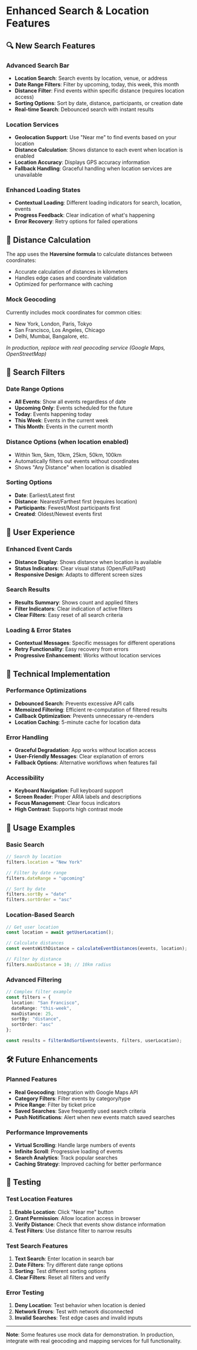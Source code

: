 # Enhanced Search & Location Features

## 🔍 New Search Features

### Advanced Search Bar
- **Location Search**: Search events by location, venue, or address
- **Date Range Filters**: Filter by upcoming, today, this week, this month
- **Distance Filter**: Find events within specific distance (requires location access)
- **Sorting Options**: Sort by date, distance, participants, or creation date
- **Real-time Search**: Debounced search with instant results

### Location Services
- **Geolocation Support**: Use "Near me" to find events based on your location
- **Distance Calculation**: Shows distance to each event when location is enabled
- **Location Accuracy**: Displays GPS accuracy information
- **Fallback Handling**: Graceful handling when location services are unavailable

### Enhanced Loading States
- **Contextual Loading**: Different loading indicators for search, location, events
- **Progress Feedback**: Clear indication of what's happening
- **Error Recovery**: Retry options for failed operations

## 🧭 Distance Calculation

The app uses the **Haversine formula** to calculate distances between coordinates:
- Accurate calculation of distances in kilometers
- Handles edge cases and coordinate validation
- Optimized for performance with caching

### Mock Geocoding
Currently includes mock coordinates for common cities:
- New York, London, Paris, Tokyo
- San Francisco, Los Angeles, Chicago
- Delhi, Mumbai, Bangalore, etc.

*In production, replace with real geocoding service (Google Maps, OpenStreetMap)*

## 🎯 Search Filters

### Date Range Options
- **All Events**: Show all events regardless of date
- **Upcoming Only**: Events scheduled for the future
- **Today**: Events happening today
- **This Week**: Events in the current week
- **This Month**: Events in the current month

### Distance Options (when location enabled)
- Within 1km, 5km, 10km, 25km, 50km, 100km
- Automatically filters out events without coordinates
- Shows "Any Distance" when location is disabled

### Sorting Options
- **Date**: Earliest/Latest first
- **Distance**: Nearest/Farthest first (requires location)
- **Participants**: Fewest/Most participants first
- **Created**: Oldest/Newest events first

## 📱 User Experience

### Enhanced Event Cards
- **Distance Display**: Shows distance when location is available
- **Status Indicators**: Clear visual status (Open/Full/Past)
- **Responsive Design**: Adapts to different screen sizes

### Search Results
- **Results Summary**: Shows count and applied filters
- **Filter Indicators**: Clear indication of active filters
- **Clear Filters**: Easy reset of all search criteria

### Loading & Error States
- **Contextual Messages**: Specific messages for different operations
- **Retry Functionality**: Easy recovery from errors
- **Progressive Enhancement**: Works without location services

## 🔧 Technical Implementation

### Performance Optimizations
- **Debounced Search**: Prevents excessive API calls
- **Memoized Filtering**: Efficient re-computation of filtered results
- **Callback Optimization**: Prevents unnecessary re-renders
- **Location Caching**: 5-minute cache for location data

### Error Handling
- **Graceful Degradation**: App works without location access
- **User-Friendly Messages**: Clear explanation of errors
- **Fallback Options**: Alternative workflows when features fail

### Accessibility
- **Keyboard Navigation**: Full keyboard support
- **Screen Reader**: Proper ARIA labels and descriptions
- **Focus Management**: Clear focus indicators
- **High Contrast**: Supports high contrast mode

## 🚀 Usage Examples

### Basic Search
```typescript
// Search by location
filters.location = "New York"

// Filter by date range
filters.dateRange = "upcoming"

// Sort by date
filters.sortBy = "date"
filters.sortOrder = "asc"
```

### Location-Based Search
```typescript
// Get user location
const location = await getUserLocation();

// Calculate distances
const eventsWithDistance = calculateEventDistances(events, location);

// Filter by distance
filters.maxDistance = 10; // 10km radius
```

### Advanced Filtering
```typescript
// Complex filter example
const filters = {
  location: "San Francisco",
  dateRange: "this-week",
  maxDistance: 25,
  sortBy: "distance",
  sortOrder: "asc"
};

const results = filterAndSortEvents(events, filters, userLocation);
```

## 🛠️ Future Enhancements

### Planned Features
- **Real Geocoding**: Integration with Google Maps API
- **Category Filters**: Filter events by category/type
- **Price Range**: Filter by ticket price
- **Saved Searches**: Save frequently used search criteria
- **Push Notifications**: Alert when new events match saved searches

### Performance Improvements
- **Virtual Scrolling**: Handle large numbers of events
- **Infinite Scroll**: Progressive loading of events
- **Search Analytics**: Track popular searches
- **Caching Strategy**: Improved caching for better performance

## 🧪 Testing

### Test Location Features
1. **Enable Location**: Click "Near me" button
2. **Grant Permission**: Allow location access in browser
3. **Verify Distance**: Check that events show distance information
4. **Test Filters**: Use distance filter to narrow results

### Test Search Features
1. **Text Search**: Enter location in search bar
2. **Date Filters**: Try different date range options
3. **Sorting**: Test different sorting options
4. **Clear Filters**: Reset all filters and verify

### Error Testing
1. **Deny Location**: Test behavior when location is denied
2. **Network Errors**: Test with network disconnected
3. **Invalid Searches**: Test edge cases and invalid inputs

---

**Note**: Some features use mock data for demonstration. In production, integrate with real geocoding and mapping services for full functionality.